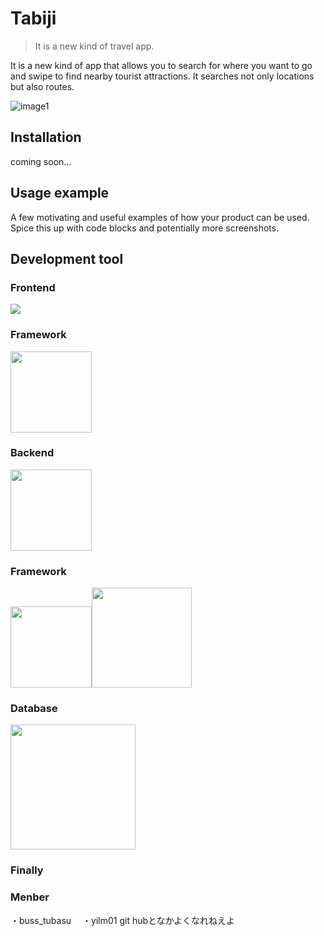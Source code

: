 # Tabiji
> It is a new kind of travel app.

It is a new kind of app that allows you to search for where you want to go and swipe to find nearby tourist attractions.
It searches not only locations but also routes.

![image1](https://user-images.githubusercontent.com/68532052/139634056-6b413940-3b8f-44dd-93c3-4b6908ab2bc9.png)

## Installation

coming soon...


## Usage example

A few motivating and useful examples of how your product can be used. Spice this up with code blocks and potentially more screenshots.
## Development tool
### Frontend

<img src="https://user-images.githubusercontent.com/68532052/139636353-a7e94393-3b84-4230-8cbf-d44c760ea8e8.png">

### Framework
<img src="https://user-images.githubusercontent.com/68532052/139639633-bb384de9-d023-40dd-a3d9-fd345ec0a21c.png" width="130px">

### Backend

<img src="https://user-images.githubusercontent.com/68532052/139637492-00062ccf-8969-43e7-8586-a3521e036f0b.png" width="130px">

### Framework



<img src="https://user-images.githubusercontent.com/68532052/139637516-7bd5af44-fd3f-4be2-a1ca-f0243b5061e4.png" width="130px"><img src="https://user-images.githubusercontent.com/68532052/139637504-5e154d5d-c2f6-4dde-8c9d-43669107c069.png" width="160px">


### Database
<img src="https://user-images.githubusercontent.com/68532052/139636452-0d118745-b13f-4469-a69a-ebce2675be64.png" width="200px">

### Finally

### Menber
 ・buss_tubasu
　・yilm01
git hubとなかよくなれねえよ
